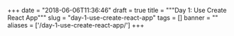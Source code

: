 
+++
date = "2018-06-06T11:36:46"
draft = true
title = """Day 1: Use Create React App"""
slug = "day-1-use-create-react-app"
tags = []
banner = ""
aliases = ['/day-1-use-create-react-app/']
+++




